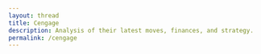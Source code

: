 ```yaml
---
layout: thread
title: Cengage
description: Analysis of their latest moves, finances, and strategy.
permalink: /cengage
---
```

